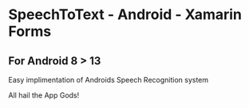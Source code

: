 # SpeechToText - Android - Xamarin Forms

## For Android 8 > 13

Easy implimentation of Androids Speech Recognition system

All hail the App Gods!

